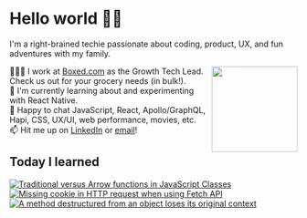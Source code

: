 # Hello world 🖖🏻 

I'm a right-brained techie passionate about coding, product, UX, and fun adventures with my family. 

<img src='https://media.giphy.com/media/R6xi8dXsRhIjK/giphy.gif' width='150' align='right'>

👷🏻‍♂️  I work at [Boxed.com](https://www.boxed.com) as the Growth Tech Lead. Check us out for your grocery needs (in bulk!).  
🌱  I'm currently learning about and experimenting with React Native.  
💬  Happy to chat JavaScript, React, Apollo/GraphQL, Hapi, CSS, UX/UI, web performance, movies, etc.  
📫  Hit me up on [LinkedIn](https://www.linkedin.com/in/suhanwijaya/) or [email](mailto:suhanw@gmail.com)!  

## Today I learned
<a target="_blank" href="https://medium.com/javascript-in-plain-english/traditional-versus-arrow-functions-in-javascript-classes-35f958b1a492"><img src="https://github-readme-medium-recent-article.vercel.app/medium/@suhanwijaya/0" alt="Traditional versus Arrow functions in JavaScript Classes">
<a target="_blank" href="https://suhanwijaya.medium.com/missing-cookie-in-http-request-when-using-fetch-api-fc0199c3dc3c"><img src="https://github-readme-medium-recent-article.vercel.app/medium/@suhanwijaya/1" alt="Missing cookie in HTTP request when using Fetch API">
<a target="_blank" href="https://suhanwijaya.medium.com/a-method-destructured-from-an-object-loses-its-original-context-21e73cf1451f"><img src="https://github-readme-medium-recent-article.vercel.app/medium/@suhanwijaya/2" alt="A method destructured from an object loses its original context">


<!--
**suhanw/suhanw** is a ✨ _special_ ✨ repository because its `README.md` (this file) appears on your GitHub profile.

Here are some ideas to get you started:

- 🔭 I’m currently working on ...
- 🌱 I’m currently learning ...
- 👯 I’m looking to collaborate on ...
- 🤔 I’m looking for help with ...
- 💬 Ask me about ...
- 📫 How to reach me: ...
- 😄 Pronouns: ...
- ⚡ Fun fact: ...
-->
